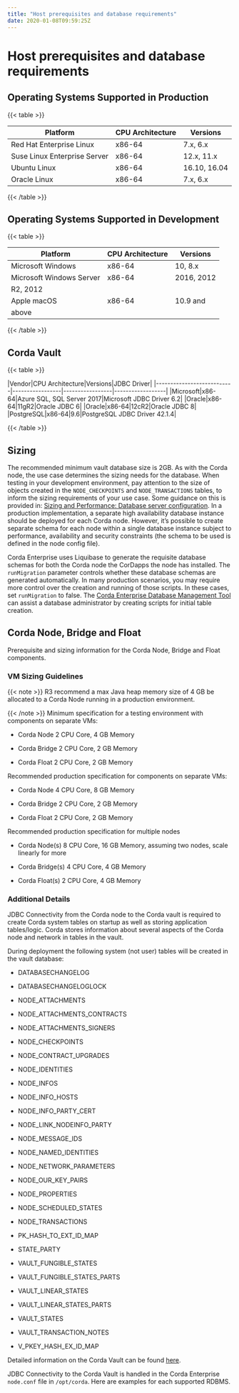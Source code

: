 ```yaml
---
title: "Host prerequisites and database requirements"
date: 2020-01-08T09:59:25Z
---
```



# Host prerequisites and database requirements

## Operating Systems Supported in Production

{{< table >}}

|Platform|CPU Architecture|Versions|
|---------------------------------------|-----------------------|--------------|
|Red Hat Enterprise Linux|x86-64|7.x, 6.x|
|Suse Linux Enterprise Server|x86-64|12.x, 11.x|
|Ubuntu Linux|x86-64|16.10, 16.04|
|Oracle Linux|x86-64|7.x, 6.x|

{{< /table >}}

## Operating Systems Supported in Development

{{< table >}}

|Platform|CPU Architecture|Versions|
|---------------------------------------|-----------------------|--------------|
|Microsoft Windows|x86-64|10, 8.x|
|Microsoft Windows Server|x86-64|2016, 2012
                                    R2, 2012|
|Apple macOS|x86-64|10.9 and
                                    above|

{{< /table >}}

## Corda Vault

{{< table >}}

|Vendor|CPU
                                    Architecture|Versions|JDBC Driver|
|---------------------------|-----------------|-----------------|------------------|
|Microsoft|x86-64|Azure SQL, SQL
                                    Server 2017|Microsoft JDBC
                                    Driver 6.2|
|Oracle|x86-64|11gR2|Oracle JDBC 6|
|Oracle|x86-64|12cR2|Oracle JDBC 8|
|PostgreSQL|x86-64|9.6|PostgreSQL JDBC
                                    Driver 42.1.4|

{{< /table >}}

## Sizing
The recommended minimum vault database size is 2GB. As with the Corda node, the use case determines the sizing needs for the database. When testing in your development environment, pay attention to the size of objects created in the `NODE_CHECKPOINTS` and `NODE_TRANSACTIONS` tables, to inform the sizing requirements of your use case. Some guidance on this is provided in: [Sizing and Performance: Database server configuration](../sizing-and-performance.html). In a production implementation, a separate high availability database instance should be deployed for each Corda node. However, it’s possible to create separate schema for each node within a single database instance subject to performance, availability and security constraints (the schema to be used is defined in the node config file).

Corda Enterprise uses Liquibase to generate the requisite database schemas for both the Corda node the CorDapps the node has installed. The `runMigration` parameter controls whether these database schemas are generated automatically. In many production scenarios, you may require more control over the creation and running of those scripts. In these cases, set `runMigration` to false. The [Corda Enterprise Database Management Tool](../database-management.html#creating-script-for-initial-table-creation-using-corda-database-management-tool) can assist a database administrator by creating scripts for initial table creation.


## Corda Node, Bridge and Float
Prerequisite and sizing information for the Corda Node, Bridge and Float components.


### VM Sizing Guidelines

{{< note >}}
R3 recommend a max Java heap memory size of 4 GB be allocated to a Corda Node running in a production environment.

{{< /note >}}
Minimum specification for a testing environment with components on separate VMs:


* Corda Node 2 CPU Core, 4 GB Memory


* Corda Bridge 2 CPU Core, 2 GB Memory


* Corda Float 2 CPU Core, 2 GB Memory


Recommended production specification for components on separate VMs:


* Corda Node 4 CPU Core, 8 GB Memory


* Corda Bridge 2 CPU Core, 2 GB Memory


* Corda Float 2 CPU Core, 2 GB Memory


Recommended production specification for multiple nodes


* Corda Node(s) 8 CPU Core, 16 GB Memory, assuming two nodes, scale linearly for more


* Corda Bridge(s) 4 CPU Core, 4 GB Memory


* Corda Float(s) 2 CPU Core, 4 GB Memory



### Additional Details
JDBC Connectivity from the Corda node to the Corda vault is required to create Corda system tables on startup as well as storing application tables/logic. Corda stores information about several aspects of the Corda node and network in tables in the vault.

During deployment the following system (not user) tables will be created in the vault database:


* DATABASECHANGELOG


* DATABASECHANGELOGLOCK


* NODE_ATTACHMENTS


* NODE_ATTACHMENTS_CONTRACTS


* NODE_ATTACHMENTS_SIGNERS


* NODE_CHECKPOINTS


* NODE_CONTRACT_UPGRADES


* NODE_IDENTITIES


* NODE_INFOS


* NODE_INFO_HOSTS


* NODE_INFO_PARTY_CERT


* NODE_LINK_NODEINFO_PARTY


* NODE_MESSAGE_IDS


* NODE_NAMED_IDENTITIES


* NODE_NETWORK_PARAMETERS


* NODE_OUR_KEY_PAIRS


* NODE_PROPERTIES


* NODE_SCHEDULED_STATES


* NODE_TRANSACTIONS


* PK_HASH_TO_EXT_ID_MAP


* STATE_PARTY


* VAULT_FUNGIBLE_STATES


* VAULT_FUNGIBLE_STATES_PARTS


* VAULT_LINEAR_STATES


* VAULT_LINEAR_STATES_PARTS


* VAULT_STATES


* VAULT_TRANSACTION_NOTES


* V_PKEY_HASH_EX_ID_MAP


Detailed information on the Corda Vault can be found [here](../operating/node-database.html).

JDBC Connectivity to the Corda Vault is handled in the Corda Enterprise `node.conf` file in `/opt/corda`. Here are examples for each supported RDBMS.


